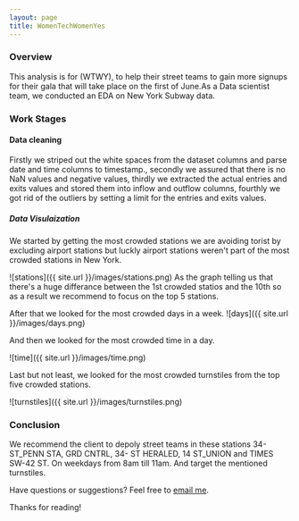 ```yaml
---
layout: page
title: WomenTechWomenYes
---
```



### Overview

This analysis is for (WTWY), to help their street teams to gain more signups for their gala that will take place on the first of June.As a Data scientist team, we conducted an EDA on New York Subway data.

### Work Stages

#### Data cleaning

Firstly we striped out the white spaces from the dataset columns and parse date and time columns to timestamp., secondly we assured that there is no NaN values and negative values, thirdly we extracted the actual entries and exits values and stored them into inflow and outflow columns, fourthly we got rid of the outliers by setting a limit for the entries and exits values.

##### Data Visulaization
We started by getting the most crowded stations we are avoiding torist by excluding airport stations but luckly airport stations weren't part of the most crowded stations in New York.   


  ![stations]({{ site.url }}/images/stations.png)  As the graph telling us that there's a huge differance between the 1st crowded statios and the 10th so as a result we recommend to focus on the top 5 stations.

After that we looked for the most crowded days in a week.   ![days]({{ site.url }}/images/days.png)

And then we looked for the most crowded time in a day.

![time]({{ site.url }}/images/time.png)

 Last but not least, we looked for the most crowded turnstiles from the top five crowded stations.  

![turnstiles]({{ site.url }}/images/turnstiles.png)

### Conclusion

We recommend the client to depoly street teams in these stations 34-ST_PENN STA, GRD CNTRL, 34- ST HERALED, 14 ST_UNION and TIMES SW-42 ST. On weekdays from 8am till 11am. And target the mentioned turnstiles.


Have questions or suggestions? Feel free to [email me](mailto:njoud.algifari@gmail.com).

Thanks for reading!
